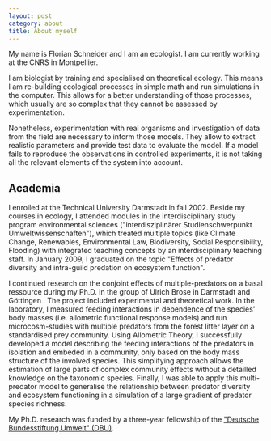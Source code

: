 ```yaml
---
layout: post
category: about
title: About myself
---
```


My name is Florian Schneider and I am an ecologist. I am currently working at the CNRS in Montpellier.

I am biologist by training and specialised on theoretical ecology. This means I am re-building ecological processes in simple math and run simulations in the computer. This allows for a better understanding of those processes, which usually are so complex that they cannot be assessed by experimentation.

Nonetheless, experimentation with real organisms and investigation of data from the field are  necessary to inform those models. They allow to extract realistic parameters and provide test data to evaluate the model. If a model fails to reproduce the observations in controlled experiments, it is not taking all the relevant elements of the system into account.

## Academia

I enrolled at the Technical University Darmstadt in fall 2002. Beside my courses in ecology, I attended modules in the interdisciplinary study program environmental sciences ("interdisziplinärer Studienschwerpunkt Umweltwissenschaften"), which treated multiple topics (like Climate Change, Renewables, Environmental Law, Biodiversity, Social Responsibility, Flooding) with integrated teaching concepts by an interdisciplinary teaching staff. In January 2009, I graduated on the topic "Effects of predator diversity and intra-guild predation on ecosystem function".

I continued research on the conjoint effects of multiple-predators on a basal ressource during my Ph.D. in the group of Ulrich Brose in Darmstadt and Göttingen . The project included experimental and theoretical work. In the laboratory, I measured feeding interactions in dependence of the species' body masses (i.e. allometric functional response models) and run microcosm-studies with multiple predators from the forest litter layer on a standardised prey community. Using Allometric Theory, I successfully developed a model describing the feeding interactions of the predators in isolation and embeded in a community, only based on the body mass structure of the involved species. This simplifying approach allows the estimation of large parts of complex community effects without a detailled knowledge on the taxonomic species. Finally, I was able to apply this multi-predator model to generalise the relationship between predator diversity and ecosystem functioning in a simulation of a large gradient of predator species richness.

My Ph.D. research was funded by a three-year fellowship of the ["Deutsche Bundesstiftung Umwelt" (DBU)](https://www.dbu.de/340.html).